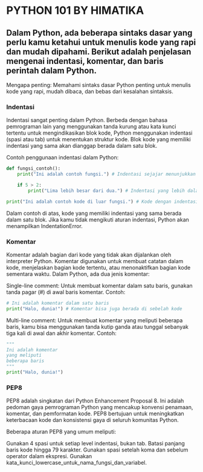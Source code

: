 # PYTHON 101 BY HIMATIKA

## Dalam Python, ada beberapa sintaks dasar yang perlu kamu ketahui untuk menulis kode yang rapi dan mudah dipahami. Berikut adalah penjelasan mengenai indentasi, komentar, dan baris perintah dalam Python.

Mengapa penting: Memahami sintaks dasar Python penting untuk menulis kode yang rapi, mudah dibaca, dan bebas dari kesalahan sintaksis.

### Indentasi

Indentasi sangat penting dalam Python. Berbeda dengan bahasa pemrograman lain yang menggunakan tanda kurung atau kata kunci tertentu untuk mengindikasikan blok kode, Python menggunakan indentasi (spasi atau tab) untuk menentukan struktur kode. Blok kode yang memiliki indentasi yang sama akan dianggap berada dalam satu blok.

Contoh penggunaan indentasi dalam Python:

```python
def fungsi_contoh():
    print("Ini adalah contoh fungsi.") # Indentasi sejajar menunjukkan kode dalam blok yang sama

    if 5 > 2:
        print("Lima lebih besar dari dua.") # Indentasi yang lebih dalam menunjukkan blok kode baru

print("Ini adalah contoh kode di luar fungsi.") # Kode dengan indentasi awal berada di luar fungsi
```

Dalam contoh di atas, kode yang memiliki indentasi yang sama berada dalam satu blok. Jika kamu tidak mengikuti aturan indentasi, Python akan menampilkan IndentationError.

### Komentar

Komentar adalah bagian dari kode yang tidak akan dijalankan oleh interpreter Python. Komentar digunakan untuk membuat catatan dalam kode, menjelaskan bagian kode tertentu, atau menonaktifkan bagian kode sementara waktu. Dalam Python, ada dua jenis komentar:

Single-line comment: Untuk membuat komentar dalam satu baris, gunakan tanda pagar (#) di awal baris komentar. Contoh:

```python
# Ini adalah komentar dalam satu baris
print("Halo, dunia!") # Komentar bisa juga berada di sebelah kode
```

Multi-line comment: Untuk membuat komentar yang meliputi beberapa baris, kamu bisa menggunakan tanda kutip ganda atau tunggal sebanyak tiga kali di awal dan akhir komentar. Contoh:

```python
"""
Ini adalah komentar
yang meliputi
beberapa baris
"""
print("Halo, dunia!")
```

### PEP8

PEP8 adalah singkatan dari Python Enhancement Proposal 8. Ini adalah pedoman gaya pemrograman Python yang mencakup konvensi penamaan, komentar, dan pemformatan kode. PEP8 bertujuan untuk meningkatkan keterbacaan kode dan konsistensi gaya di seluruh komunitas Python.

Beberapa aturan PEP8 yang umum meliputi:

Gunakan 4 spasi untuk setiap level indentasi, bukan tab.
Batasi panjang baris kode hingga 79 karakter.
Gunakan spasi setelah koma dan sebelum operator dalam ekspresi.
Gunakan kata_kunci_lowercase_untuk_nama_fungsi_dan_variabel.
